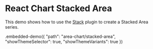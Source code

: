 # React Chart Stacked Area

This demo shows how to use the [Stack](../../docs/reference/stack.md) plugin to create a Stacked Area series.

.embedded-demo({ "path": "area-chart/stacked-area", "showThemeSelector": true, "showThemeVariants": true })
